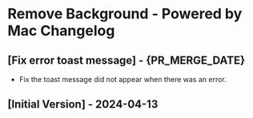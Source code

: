 # Remove Background - Powered by Mac Changelog

## [Fix error toast message] - {PR_MERGE_DATE}

- Fix the toast message did not appear when there was an error.

## [Initial Version] - 2024-04-13